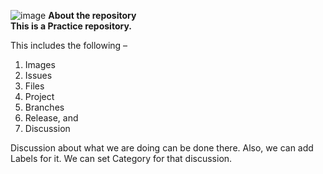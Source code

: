 ![image](https://user-images.githubusercontent.com/110473966/187351672-099e2b0b-c18a-4a2c-90d2-9a78fdc61475.png)                                  **About the repository**                                    
**This is a Practice repository.**

This includes the following –
1.	Images
2.	Issues
3.	Files
4.	Project
5.	Branches
6.	Release, and 
7.	Discussion

Discussion about what we are doing can be done there. Also, we can add Labels for it. We can set Category for that discussion.

